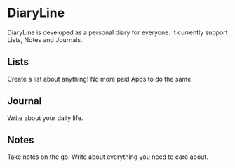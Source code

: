 # DiaryLine
DiaryLine is developed as a personal diary for everyone. It currently support Lists, Notes and Journals.

## Lists
Create a list about anything! No more paid Apps to do the same.

## Journal
Write about your daily life. 

## Notes
Take notes on the go. Write about everything you need to care about. 

